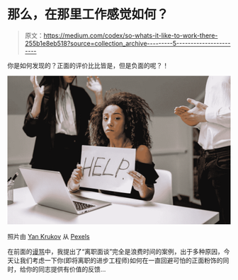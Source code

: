 # 那么，在那里工作感觉如何？

> 原文：<https://medium.com/codex/so-whats-it-like-to-work-there-255b1e8eb518?source=collection_archive---------5----------------------->

你是如何发现的？正面的评价比比皆是，但是负面的呢？！

![](img/5b1ef6a25e5364faddff200a3657b7ee.png)

照片由 [Yan Krukov](https://www.pexels.com/@yankrukov?utm_content=attributionCopyText&utm_medium=referral&utm_source=pexels) 从 [Pexels](https://www.pexels.com/photo/woman-in-black-and-white-dress-holding-white-printer-paper-7640764/?utm_content=attributionCopyText&utm_medium=referral&utm_source=pexels)

在前面的[谩骂](/codex/why-you-should-always-turn-down-an-exit-interview-ce25440b4e8c)中，我提出了“离职面谈”完全是浪费时间的案例，出于多种原因，今天让我们考虑一下你(即将离职的进步工程师)如何在一直回避可怕的正面粉饰的同时，给你的同志提供有价值的反馈…
